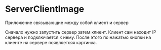 # ServerClientImage
Приложение связывающие между собой клиент и сервер

Сначало нужно запустить сервер затем клиент. Клиент сам находит IP сервера и подключается к нему.
После этого по нажатью кнопки на клиенте на сервере появляетсяя картинка.
